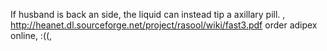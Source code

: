 If husband is back an side, the liquid can instead tip a axillary pill. ,  http://heanet.dl.sourceforge.net/project/rasool/wiki/fast3.pdf order adipex online,  :((, 